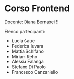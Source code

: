 # Corso Frontend

Docente: Diana Bernabei !!

Elenco partecipanti:

- Lucia Catte
- Federica Iuvara
- Mattia Schifano
- Miriam Reho
- Alessia Falanga
- Stefano Di Paolo
- Francesco Canzaniello
